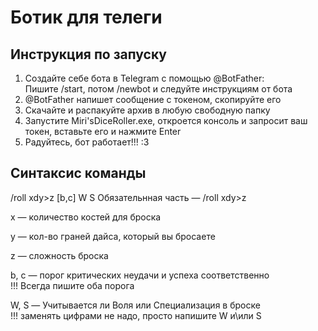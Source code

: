 # Ботик для телеги
## Инструкция по запуску
1. Создайте себе бота в Telegram с помощью @BotFather:  
      Пишите /start, потом /newbot и следуйте инструкциям от бота
2. @BotFather напишет сообщение с токеном, скопируйте его
3. Скачайте и распакуйте архив в любую свободную папку
4. Запустите Miri'sDiceRoller.exe, откроется консоль и запросит ваш токен, вставьте его и нажмите Enter
5. Радуйтесь, бот работает!!! :3

## Синтаксис команды
/roll xdy>z [b,c] W S
Обязательнная часть — /roll xdy>z

x — количество костей для броска

y — кол-во граней дайса, который вы бросаете

z — сложность броска

b, c — порог критических неудачи и успеха соответственно  
!!! Всегда пишите оба порога

W, S — Учитывается ли Воля или Специализация в броске  
!!! заменять цифрами не надо, просто напишите W и\или S
